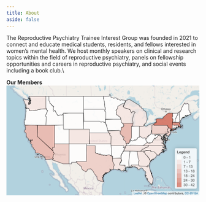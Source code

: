 ```yaml
---
title: About
aside: false
---
```


The Reproductive Psychiatry Trainee Interest Group was founded in 2021 to connect and educate medical students, residents, and fellows interested in women’s mental health. We host monthly speakers on clinical and research topics within the field of reproductive psychiatry, panels on fellowship opportunities and careers in reproductive psychiatry, and social events including a book club.\

**Our Members**
<img src="/images/RPT_heatmap_122121.png" style="display: block; margin: auto;" />


